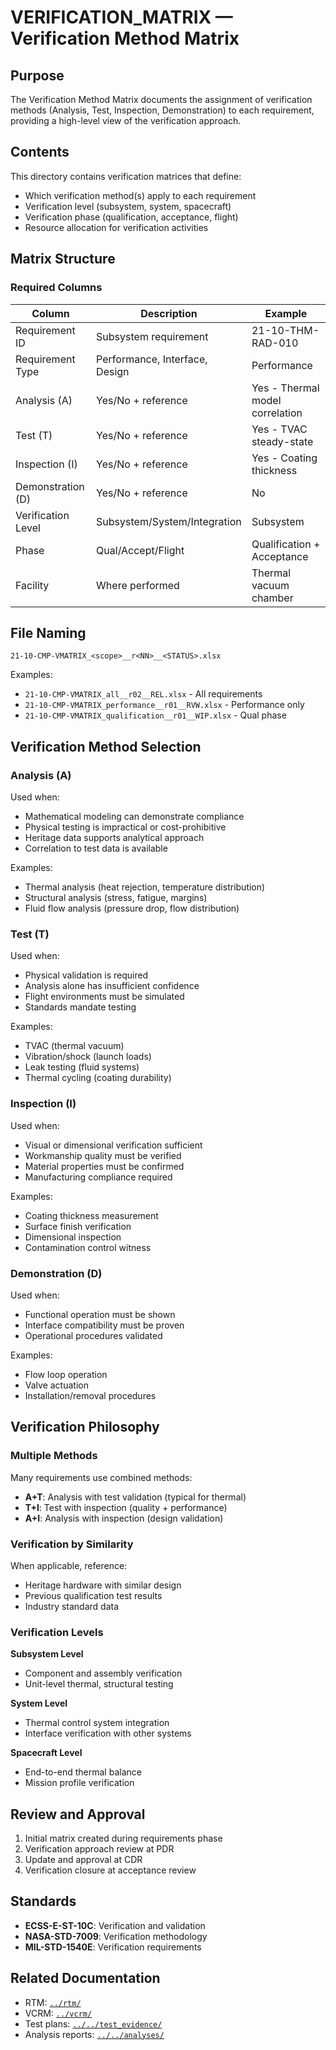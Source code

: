 # VERIFICATION_MATRIX — Verification Method Matrix

## Purpose

The Verification Method Matrix documents the assignment of verification methods (Analysis, Test, Inspection, Demonstration) to each requirement, providing a high-level view of the verification approach.

## Contents

This directory contains verification matrices that define:
- Which verification method(s) apply to each requirement
- Verification level (subsystem, system, spacecraft)
- Verification phase (qualification, acceptance, flight)
- Resource allocation for verification activities

## Matrix Structure

### Required Columns

| Column | Description | Example |
|--------|-------------|---------|
| Requirement ID | Subsystem requirement | 21-10-THM-RAD-010 |
| Requirement Type | Performance, Interface, Design | Performance |
| Analysis (A) | Yes/No + reference | Yes - Thermal model correlation |
| Test (T) | Yes/No + reference | Yes - TVAC steady-state |
| Inspection (I) | Yes/No + reference | Yes - Coating thickness |
| Demonstration (D) | Yes/No + reference | No |
| Verification Level | Subsystem/System/Integration | Subsystem |
| Phase | Qual/Accept/Flight | Qualification + Acceptance |
| Facility | Where performed | Thermal vacuum chamber |

## File Naming

```
21-10-CMP-VMATRIX_<scope>__r<NN>__<STATUS>.xlsx
```

Examples:
- `21-10-CMP-VMATRIX_all__r02__REL.xlsx` - All requirements
- `21-10-CMP-VMATRIX_performance__r01__RVW.xlsx` - Performance only
- `21-10-CMP-VMATRIX_qualification__r01__WIP.xlsx` - Qual phase

## Verification Method Selection

### Analysis (A)
Used when:
- Mathematical modeling can demonstrate compliance
- Physical testing is impractical or cost-prohibitive
- Heritage data supports analytical approach
- Correlation to test data is available

Examples:
- Thermal analysis (heat rejection, temperature distribution)
- Structural analysis (stress, fatigue, margins)
- Fluid flow analysis (pressure drop, flow distribution)

### Test (T)
Used when:
- Physical validation is required
- Analysis alone has insufficient confidence
- Flight environments must be simulated
- Standards mandate testing

Examples:
- TVAC (thermal vacuum)
- Vibration/shock (launch loads)
- Leak testing (fluid systems)
- Thermal cycling (coating durability)

### Inspection (I)
Used when:
- Visual or dimensional verification sufficient
- Workmanship quality must be verified
- Material properties must be confirmed
- Manufacturing compliance required

Examples:
- Coating thickness measurement
- Surface finish verification
- Dimensional inspection
- Contamination control witness

### Demonstration (D)
Used when:
- Functional operation must be shown
- Interface compatibility must be proven
- Operational procedures validated

Examples:
- Flow loop operation
- Valve actuation
- Installation/removal procedures

## Verification Philosophy

### Multiple Methods
Many requirements use combined methods:
- **A+T**: Analysis with test validation (typical for thermal)
- **T+I**: Test with inspection (quality + performance)
- **A+I**: Analysis with inspection (design validation)

### Verification by Similarity
When applicable, reference:
- Heritage hardware with similar design
- Previous qualification test results
- Industry standard data

### Verification Levels

**Subsystem Level**
- Component and assembly verification
- Unit-level thermal, structural testing

**System Level**
- Thermal control system integration
- Interface verification with other systems

**Spacecraft Level**
- End-to-end thermal balance
- Mission profile verification

## Review and Approval

1. Initial matrix created during requirements phase
2. Verification approach review at PDR
3. Update and approval at CDR
4. Verification closure at acceptance review

## Standards

- **ECSS-E-ST-10C**: Verification and validation
- **NASA-STD-7009**: Verification methodology
- **MIL-STD-1540E**: Verification requirements

## Related Documentation

- RTM: [`../rtm/`](../rtm/)
- VCRM: [`../vcrm/`](../vcrm/)
- Test plans: [`../../test_evidence/`](../../test_evidence/)
- Analysis reports: [`../../analyses/`](../../analyses/)
